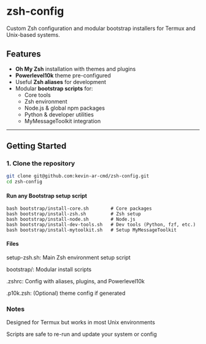 # zsh-config

Custom Zsh configuration and modular bootstrap installers for Termux and Unix-based systems.

## Features

- **Oh My Zsh** installation with themes and plugins
- **Powerlevel10k** theme pre-configured
- Useful **Zsh aliases** for development
- Modular **bootstrap scripts** for:
  - Core tools
  - Zsh environment
  - Node.js & global npm packages
  - Python & developer utilities
  - MyMessageToolkit integration

---

## Getting Started

### 1. Clone the repository
```bash
git clone git@github.com:kevin-ar-cmd/zsh-config.git
cd zsh-config
```
#### Run any Bootstrap setup script 
```
bash bootstrap/install-core.sh        # Core packages
bash bootstrap/install-zsh.sh         # Zsh setup
bash bootstrap/install-node.sh        # Node.js
bash bootstrap/install-dev-tools.sh   # Dev tools (Python, fzf, etc.)
bash bootstrap/install-mytoolkit.sh   # Setup MyMessageToolkit
```
#### Files 
setup-zsh.sh: Main Zsh environment setup script

bootstrap/: Modular install scripts

.zshrc: Config with aliases, plugins, and Powerlevel10k

.p10k.zsh: (Optional) theme config if generated

### Notes

Designed for Termux but works in most Unix environments

Scripts are safe to re-run and update your system or config
